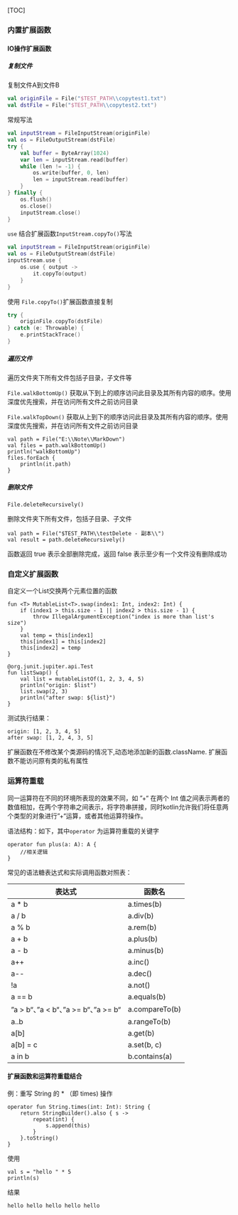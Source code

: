 [TOC]

###  **内置扩展函数**
#### IO操作扩展函数

#####  复制文件

复制文件A到文件B
```kotlin
val originFile = File("$TEST_PATH\\copytest1.txt")
val dstFile = File("$TEST_PATH\\copytest2.txt")
```
常规写法

```kotlin
val inputStream = FileInputStream(originFile)
val os = FileOutputStream(dstFile)
try {
    val buffer = ByteArray(1024)
    var len = inputStream.read(buffer)
    while (len != -1) {
        os.write(buffer, 0, len)
        len = inputStream.read(buffer)
    }
} finally {
    os.flush()
    os.close()
    inputStream.close()
}
```

`use` 结合扩展函数`InputStream.copyTo()`写法

```kotlin
val inputStream = FileInputStream(originFile)
val os = FileOutputStream(dstFile)
inputStream.use {
    os.use { output ->
        it.copyTo(output)
    }
}
```

使用 `File.copyTo()`扩展函数直接复制
```kotlin
try {
    originFile.copyTo(dstFile)
} catch (e: Throwable) {
    e.printStackTrace()
}
```

##### 遍历文件
遍历文件夹下所有文件包括子目录，子文件等

`File.walkBottomUp()` 
获取从下到上的顺序访问此目录及其所有内容的顺序。使用深度优先搜索，并在访问所有文件之前访问目录

`File.walkTopDown()`
获取从上到下的顺序访问此目录及其所有内容的顺序。使用深度优先搜索，并在访问所有文件之前访问目录

```
val path = File("E:\\Note\\MarkDown")
val files = path.walkBottomUp()
println("walkBottomUp")
files.forEach {
    println(it.path)
}
```

##### 删除文件

`File.deleteRecursively()`

删除文件夹下所有文件，包括子目录、子文件

```
val path = File("$TEST_PATH\\testDelete - 副本\\")
val result = path.deleteRecursively()
```
函数返回 true 表示全部删除完成，返回 false 表示至少有一个文件没有删除成功



###  **自定义扩展函数**
自定义一个List交换两个元素位置的函数
```
fun <T> MutableList<T>.swap(index1: Int, index2: Int) {
    if (index1 > this.size - 1 || index2 > this.size - 1) {
        throw IllegalArgumentException("index is more than list's size")
    }
    val temp = this[index1]
    this[index1] = this[index2]
    this[index2] = temp
}

@org.junit.jupiter.api.Test
fun listSwap() {
    val list = mutableListOf(1, 2, 3, 4, 5)
    println("origin: $list")
    list.swap(2, 3)
    println("after swap: ${list}")
}
```
测试执行结果：
```
origin: [1, 2, 3, 4, 5]
after swap: [1, 2, 4, 3, 5]
```

扩展函数在不修改某个类源码的情况下,动态地添加新的函数.className.
扩展函数不能访问原有类的私有属性

###  **运算符重载**

同一运算符在不同的环境所表现的效果不同，如 ”+“ 在两个 Int 值之间表示两者的数值相加，在两个字符串之间表示，将字符串拼接，同时kotlin允许我们将任意两个类型的对象进行”+“运算，或者其他运算符操作。

语法结构：如下，其中`operator` 为运算符重载的关键字
```
operator fun plus(a: A): A {
    //相关逻辑
}
```

常见的语法糖表达式和实际调用函数对照表：

|表达式|函数名|
|  ---- | ----  |
|a * b	|a.times(b)|
|a / b	|a.div(b)|
|a % b	|a.rem(b)|
|a + b	|a.plus(b)|
|a - b	|a.minus(b)|
|a++	|a.inc()|
|a--	|a.dec()|
|!a		|a.not()|
|a == b	|a.equals(b)|
|”a > b“、”a < b“、”a >= b“、”a >= b“	|a.compareTo(b)|
|a..b	|a.rangeTo(b)|
|a[b]	|a.get(b)|
|a[b] = c|a.set(b, c)|
|a in b	|b.contains(a)|

#### 扩展函数和运算符重载结合

例：重写 String 的  * （即 times) 操作
```
operator fun String.times(int: Int): String {
    return StringBuilder().also { s ->
        repeat(int) {
            s.append(this)
        }
    }.toString()
}
```
使用
```
val s = "hello " * 5
println(s)
```
结果
```
hello hello hello hello hello 
```

